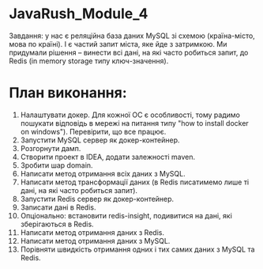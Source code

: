 # JavaRush_Module_4

Завдання: у нас є реляційна база даних MySQL зі схемою (країна-місто, мова по країні). І є частий запит міста, яке йде з затримкою. Ми придумали рішення – винести всі дані, на які часто робиться запит, до Redis (in memory storage типу ключ-значення).

# План виконання:
 1. Налаштувати докер. Для кожної ОС є особливості, тому радимо пошукати відповідь в мережі на питання типу "how to install docker on windows"). Перевірити, що все працює.
 2. Запустити MySQL сервер як докер-контейнер.
 3. Розгорнути дамп.
 4. Створити проект в IDEA, додати залежності maven.
 5. Зробити шар domain.
 6. Написати метод отримання всіх даних з MySQL.
 7. Написати метод трансформації даних (в Redis писатимемо лише ті дані, на які часто робиться запит).
 8. Запустити Redis сервер як докер-контейнер.
 9. Записати дані в Redis.
 10. Опціонально: встановити redis-insight, подивитися на дані, які зберігаються в Redis.
 11. Написати метод отримання даних з Redis.
 12. Написати метод отримання даних з MySQL.
 13. Порівняти швидкість отримання одних і тих самих даних з MySQL та Redis.
